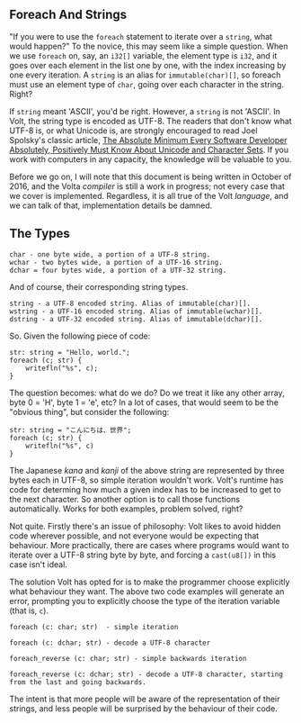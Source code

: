 Foreach And Strings
---

"If you were to use the `foreach` statement to iterate over a `string`, what would happen?" To the novice, this may seem like a simple question. When we use `foreach` on, say, an `i32[]` variable, the element type is `i32`, and it goes over each element in the list one by one, with the index increasing by one every iteration. A `string` is an alias for `immutable(char)[]`, so foreach must use an element type of `char`, going over each character in the string. Right?

If `string` meant 'ASCII', you'd be right. However, a `string` is not 'ASCII'. In Volt, the string type is encoded as UTF-8. The readers that don't know what UTF-8 is, or what Unicode is, are strongly encouraged to read Joel Spolsky's classic article, [The Absolute Minimum Every Software Developer Absolutely, Positively Must Know About Unicode and Character Sets](http://www.joelonsoftware.com/articles/Unicode.html). If you work with computers in any capacity, the knowledge will be valuable to you.

Before we go on, I will note that this document is being written in October of 2016, and the Volta *compiler* is still a work in progress; not every case that we cover is implemented. Regardless, it is all true of the Volt *language*, and we can talk of that, implementation details be damned.

The Types
---

	char - one byte wide, a portion of a UTF-8 string.
	wchar - two bytes wide, a portion of a UTF-16 string.
	dchar = four bytes wide, a portion of a UTF-32 string.

And of course, their corresponding string types.

	string - a UTF-8 encoded string. Alias of immutable(char)[].
	wstring - a UTF-16 encoded string. Alias of immutable(wchar)[].
	dstring - a UTF-32 encoded string. Alias of immutable(dchar)[].

So. Given the following piece of code:

    str: string = "Hello, world.";
	foreach (c; str) {
		writefln("%s", c);
	}

The question becomes: what do we do? Do we treat it like any other array, byte 0 = 'H', byte 1 = 'e', etc? In a lot of cases, that would seem to be the "obvious thing", but consider the following:

	str: string = "こんにちは、世界";
	foreach (c; str) {
		writefln("%s", c)
	}

The Japanese *kana* and *kanji* of the above string are represented by three bytes each in UTF-8, so simple iteration wouldn't work. Volt's runtime has code for determing how much a given index has to be increased to get to the next character. So another option is to call those functions automatically. Works for both examples, problem solved, right?

Not quite. Firstly there's an issue of philosophy: Volt likes to avoid hidden code wherever possible, and not everyone would be expecting that behaviour. More practically, there are cases where programs would want to iterate over a UTF-8 string byte by byte, and forcing a `cast(u8[])` in this case isn't ideal.

The solution Volt has opted for is to make the programmer choose explicitly what behaviour they want. The above two code examples will generate an error, prompting you to explicitly choose the type of the iteration variable (that is, `c`).

    foreach (c: char; str)  - simple iteration
	
	foreach (c: dchar; str) - decode a UTF-8 character
	
	foreach_reverse (c: char; str) - simple backwards iteration
	
	foreach_reverse (c: dchar; str) - decode a UTF-8 character, starting from the last and going backwards.

The intent is that more people will be aware of the representation of their strings, and less people will be surprised by the behaviour of their code.
